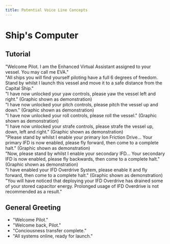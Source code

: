 ```yaml
---
title: Potential Voice Line Concepts
---
```


# Ship's Computer

## Tutorial

"Welcome Pilot. I am the Enhanced Virtual Assistant assigned to your vessel. You may call me EVA."  
"All ships you will find yourself piloting have a full 6 degrees of freedom. Stand by whilst I launch this vessel and move it to a safe distance from the Capital Ship."  
"I have now unlocked your yaw controls, please yaw the vessel left and right." (Graphic shown as demonstration)  
"I have now unlocked your pitch controls, please pitch the vessel up and down." (Graphic shown as demonstration)  
"I have now unlocked your roll controls, please roll the vessel." (Graphic shown as demonstration)  
"I have now unlocked your strafe controls, please strafe the vessel up, down, left and right." (Graphic shown as demonstration)  
"Please stand by whilst I enable your primary Ion Friction Drive... Your primary IFD is now enabled, please fly forward, then come to a complete halt." (Graphic shown as demonstration)  
"Now, please stand by whilst I enable your secondary IFD... Your secondary IFD is now enabled, please fly backwards, then come to a complete halt." (Graphic shown as demonstration)    
"I have enabled your IFD Overdrive System, please enable it and fly forward, then come to a complete halt." (Graphic shown as demonstration)  
"You will have noticed that deploying your IFD Overdrive has drained some of your stored capacitor energy. Prolonged usage of IFD Overdrive is not recommended as a result."  


## General Greeting

- "Welcome Pilot."
- "Welcome back, Pilot."
- "Conciousness transfer complete."
- "All systems online, ready for launch."